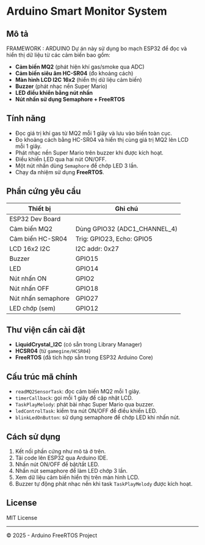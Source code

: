 # Arduino Smart Monitor System

## Mô tả
FRAMEWORK : ARDUINO 
Dự án này sử dụng bo mạch ESP32 để đọc và hiển thị dữ liệu từ các cảm biến bao gồm:

- **Cảm biến MQ2** (phát hiện khí gas/smoke qua ADC)
- **Cảm biến siêu âm HC-SR04** (đo khoảng cách)
- **Màn hình LCD I2C 16x2** (hiển thị dữ liệu cảm biến)
- **Buzzer** (phát nhạc nền Super Mario)
- **LED điều khiển bằng nút nhấn**
- **Nút nhấn sử dụng Semaphore + FreeRTOS**

## Tính năng

- Đọc giá trị khí gas từ MQ2 mỗi 1 giây và lưu vào biến toàn cục.
- Đo khoảng cách bằng HC-SR04 và hiển thị cùng giá trị MQ2 lên LCD mỗi 1 giây.
- Phát nhạc nền Super Mario trên buzzer khi được kích hoạt.
- Điều khiển LED qua hai nút ON/OFF.
- Một nút nhấn dùng `Semaphore` để chớp LED 3 lần.
- Chạy đa nhiệm sử dụng **FreeRTOS**.

## Phần cứng yêu cầu

| Thiết bị            | Ghi chú            |
|--------------------|--------------------|
| ESP32 Dev Board     |                    |
| Cảm biến MQ2       | Dùng GPIO32 (ADC1_CHANNEL_4) |
| Cảm biến HC-SR04   | Trig: GPIO23, Echo: GPIO5 |
| LCD 16x2 I2C       | I2C addr: 0x27     |
| Buzzer             | GPIO15             |
| LED                | GPIO14             |
| Nút nhấn ON        | GPIO2              |
| Nút nhấn OFF       | GPIO18             |
| Nút nhấn semaphore | GPIO27             |
| LED chớp (sem)     | GPIO12             |

## Thư viện cần cài đặt

- **LiquidCrystal_I2C** (có sẵn trong Library Manager)
- **HCSR04** (từ `gamegine/HCSR04`)
- **FreeRTOS** (đã tích hợp sẵn trong ESP32 Arduino Core)

## Cấu trúc mã chính

- `readMQ2SensorTask`: đọc cảm biến MQ2 mỗi 1 giây.
- `timerCallback`: gọi mỗi 1 giây để cập nhật LCD.
- `TaskPlayMelody`: phát bài nhạc Super Mario qua buzzer.
- `ledControlTask`: kiểm tra nút ON/OFF để điều khiển LED.
- `blinkLedOnButton`: sử dụng semaphore để chớp LED khi nhấn nút.

## Cách sử dụng

1. Kết nối phần cứng như mô tả ở trên.
2. Tải code lên ESP32 qua Arduino IDE.
3. Nhấn nút ON/OFF để bật/tắt LED.
4. Nhấn nút semaphore để làm LED chớp 3 lần.
5. Xem dữ liệu cảm biến hiển thị trên màn hình LCD.
6. Buzzer tự động phát nhạc nền khi task `TaskPlayMelody` được kích hoạt.

## License

MIT License

---

© 2025 - Arduino FreeRTOS Project
